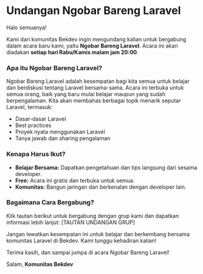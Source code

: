 # Undangan Ngobar Bareng Laravel

Halo semuanya!

Kami dari komunitas Bekdev ingin mengundang kalian untuk bergabung dalam acara baru kami, yaitu **Ngobar Bareng Laravel**. Acara ini akan diadakan **setiap hari Rabu/Kamis malam jam 20:00**.

### Apa itu Ngobar Bareng Laravel?
Ngobar Bareng Laravel adalah kesempatan bagi kita semua untuk belajar dan berdiskusi tentang Laravel bersama-sama. Acara ini terbuka untuk semua orang, baik yang baru mulai belajar maupun yang sudah berpengalaman. Kita akan membahas berbagai topik menarik seputar Laravel, termasuk:

- Dasar-dasar Laravel
- Best practices
- Proyek nyata menggunakan Laravel
- Tanya jawab dan sharing pengalaman

### Kenapa Harus Ikut?
- **Belajar Bersama:** Dapatkan pengetahuan dan tips langsung dari sesama developer.
- **Free:** Acara ini gratis dan terbuka untuk semua.
- **Komunitas:** Bangun jaringan dan berkenalan dengan developer lain.

### Bagaimana Cara Bergabung?
Klik tautan berikut untuk bergabung dengan grup kami dan dapatkan informasi lebih lanjut:
[TAUTAN UNDANGAN GRUP]

Jangan lewatkan kesempatan ini untuk belajar dan berkembang bersama komunitas Laravel di Bekdev. Kami tunggu kehadiran kalian!

Terima kasih, dan sampai jumpa di acara Ngobar Bareng Laravel!

Salam,
**Komunitas Bekdev**

